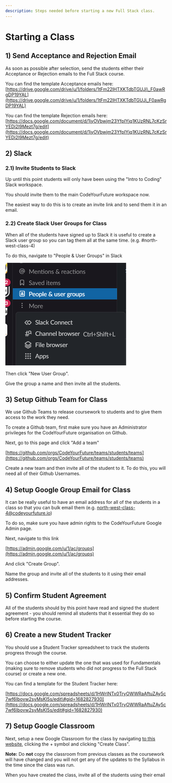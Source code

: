 ```yaml
---
description: Steps needed before starting a new Full Stack class.
---
```


# Starting a Class

## 1\) Send Acceptance and Rejection Email

As soon as possible after selection, send the students either their Acceptance or Rejection emails to the Full Stack course.

You can find the template Acceptance emails here: [https://drive.google.com/drive/u/1/folders/1tFm22lHTXKTdbTGUJj\_F0awRgDP19YAL](https://drive.google.com/drive/u/1/folders/1tFm22lHTXKTdbTGUJj_F0awRgDP19YAL)

You can find the template Rejection emails here: [https://docs.google.com/document/d/1jyOVbwjm23YfpIYjq1KUzRNL7cKzSrYEDi2I9Mezt7g/edit](https://docs.google.com/document/d/1jyOVbwjm23YfpIYjq1KUzRNL7cKzSrYEDi2I9Mezt7g/edit)

## 2\) Slack

### 2.1\) Invite Students to Slack

Up until this point students will only have been using the "Intro to Coding" Slack workspace.

You should invite them to the main CodeYourFuture workspace now.

The easiest way to do this is to create an invite link and to send them it in an email.

### 2.2\) Create Slack User Groups for Class

When all of the students have signed up to Slack it is useful to create a Slack user group so you can tag them all at the same time. \(e.g. \#north-west-class-4\)

To do this, navigate to "People & User Groups" in Slack

![](../../.gitbook/assets/image%20%281%29.png)

Then click "New User Group".

Give the group a name and then invite all the students.

## 3\) Setup Github Team for Class

We use Github Teams to release coursework to students and to give them access to the work they need.

To create a Github team, first make sure you have an Administrator privileges for the CodeYourFuture organisation on Github. 

Next, go to this page and click "Add a team"

[https://github.com/orgs/CodeYourFuture/teams/students/teams](https://github.com/orgs/CodeYourFuture/teams/students/teams)

Create a new team and then invite all of the student to it. To do this, you will need all of their Github Usernames. 

## 4\) Setup Google Group Email for Class

It can be really useful to have an email address for all of the students in a class so that you can bulk email them \(e.g. north-west-class-4@codeyourfuture.io\)

To do so, make sure you have admin rights to the CodeYourFuture Google Admin page.

Next, navigate to this link

[https://admin.google.com/u/1/ac/groups](https://admin.google.com/u/1/ac/groups)

And click "Create Group".

Name the group and invite all of the students to it using their email addresses.

## 5\) Confirm Student Agreement

All of the students should by this point have read and signed the student agreement - you should remind all students that it essential they do so before starting the course.

## 6\) Create a new Student Tracker

You should use a Student Tracker spreadsheet to track the students progress through the course. 

You can choose to either update the one that was used for Fundamentals \(making sure to remove students who did not progress to the Full Stack course\) or create a new one. 

You can find a template for the Student Tracker here:

[https://docs.google.com/spreadsheets/d/1HWrINTx0TryOWWRaAftuZAy5c7wf6Ibovw2syMsKI5s/edit\#gid=1682827930](https://docs.google.com/spreadsheets/d/1HWrINTx0TryOWWRaAftuZAy5c7wf6Ibovw2syMsKI5s/edit#gid=1682827930)

## 7\) Setup Google Classroom

Next, setup a new Google Classroom for the class by navigating [to this website](https://classroom.google.com), clicking the + symbol and clicking "Create Class".

**Note:** Do **not** copy the classroom from previous classes as the coursework will have changed and you will not get any of the updates to the Syllabus in the time since the class was run. 

When you have created the class, invite all of the students using their email

